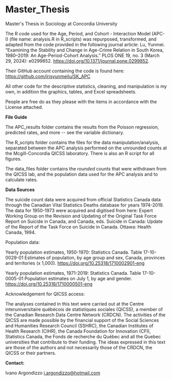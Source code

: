 # Master_Thesis
Master's Thesis in Sociology at Concordia University 

The R code used for the Age, Period, and Cohort - Interaction Model (APC-I) (file name: analysis.R in R_scripts) was repurposed, transformed, and adapted from the code provided in the following journal article: 
Lu, Yunmei. “Examining the Stability and Change in Age-Crime Relation in South Korea, 1980–2019: An Age-Period-Cohort Analysis.” PLOS ONE 19, no. 3 (March 29, 2024): e0299852. https://doi.org/10.1371/journal.pone.0299852.

Their GitHub account containing the code is found here: https://github.com/irisyunmeilu/SK_APC

All other code for the descriptive statistics, cleaning, and manipulation is my own, in addition the graphics, tables, and Excel spreadsheets.

People are free do as they please with the items in accordance with the License attached.

**File Guide**

The APC_results folder contains the results from the Poisson regression, predicted rates, and more -- see the variable dictionary.

The R_scripts folder contains the files for the data manipulation/analysis, separated between the APC analysis performed on the unrounded counts at the Mcgill-Concordia QICSS laboratory. There is also an R script for all figures.

The data_files folder contains the *rounded* counts that were withdrawn from the QICSS lab, and the population data used for the APC analysis and to calculate rates.

**Data Sources**

The suicide count data were acquired from official Statistics Canada data through the Canadian Vital Statistics Deaths database for years 1974-2019. The data for 1950-1973 were acquired and digitised from here: 
Expert Working Group on the Revision and Updating of the Original Task Force Report on Suicide in Canada, and Canada, eds. Suicide in Canada: Update of the Report of the Task Force on Suicide in Canada. Ottawa: Health Canada, 1994.

Population data:

Yearly population estimates, 1950-1970:
Statistics Canada. Table 17-10-0029-01  Estimates of population, by age group and sex, Canada, provinces and territories (x 1,000). https://doi.org/10.25318/1710002901-eng

Yearly population estimates, 1971-2019:
Statistics Canada. Table 17-10-0005-01  Population estimates on July 1, by age and gender. https://doi.org/10.25318/1710000501-eng

Acknowledgement for QICSS access:

The analyses contained in this text were carried out at the Centre interuniversitaire québécois de statistiques sociales (QICSS), a member of the Canadian Research Data Centre Network (CRDCN). The activities of the QICSS are made possible by the financial support of the Social Sciences and Humanities Research Council (SSHRC), the Canadian Institutes of Health Research (CIHR), the Canada Foundation for Innovation (CFI), Statistics Canada, the Fonds de recherche du Québec and all the Quebec universities that contribute to their funding. The ideas expressed in this text are those of the authors and not necessarily those of the CRDCN, the QICSS or their partners.

**Contact:**

Ivano Argondizzo
i.argondizzo@hotmail.com 
